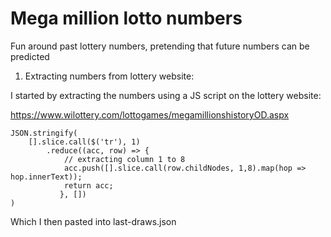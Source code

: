 # Mega million lotto numbers

Fun around past lottery numbers, pretending that future numbers can be predicted

1. Extracting numbers from lottery website:

I started by extracting the numbers using a JS script on the lottery website:

https://www.wilottery.com/lottogames/megamillionshistoryOD.aspx

```
JSON.stringify(
    [].slice.call($('tr'), 1)
        .reduce((acc, row) => { 
            // extracting column 1 to 8
            acc.push([].slice.call(row.childNodes, 1,8).map(hop => hop.innerText)); 
            return acc;
           }, [])
)
```

Which I then pasted into last-draws.json

